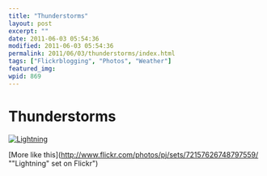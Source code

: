 ```yaml
---
title: "Thunderstorms"
layout: post
excerpt: ""
date: 2011-06-03 05:54:36
modified: 2011-06-03 05:54:36
permalink: 2011/06/03/thunderstorms/index.html
tags: ["Flickrblogging", "Photos", "Weather"]
featured_img: 
wpid: 869
---
```


# Thunderstorms

[![Lightning](http://farm3.static.flickr.com/2621/5792202223_49af291124.jpg)](http://www.flickr.com/photos/pj/5792202223/ "Lightning by Patrick Johanneson, on Flickr")

[More like this](http://www.flickr.com/photos/pj/sets/72157626748797559/ ""Lightning" set on Flickr")